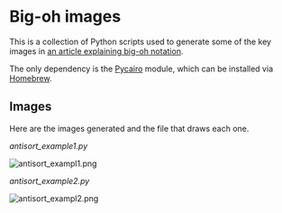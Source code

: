 # Big-oh images

This is a collection of Python scripts used to generate
some of the key images in [an article explaining
big-oh notation](http://medium.com/).

The only dependency is the [Pycairo](http://cairographics.org/pycairo/)
module, which can be installed via [Homebrew](http://brew.sh/).

## Images

Here are the images generated and the file that
draws each one.

*antisort_example1.py*

![antisort_exampl1.png](https://raw.github.com/tylerneylon/bigoh_images/master/img/antisort_example1.png)

*antisort_example2.py*

![antisort_exampl2.png](https://raw.github.com/tylerneylon/bigoh_images/master/img/antisort_example2.png)
